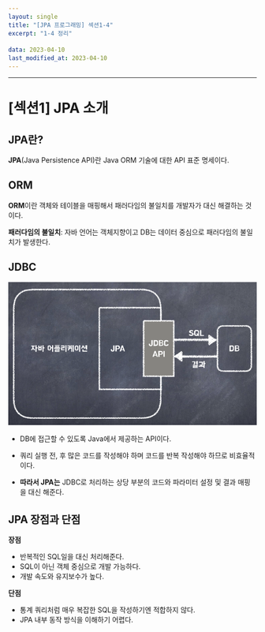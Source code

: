 ```yaml
---
layout: single
title: "[JPA 프로그래밍] 섹션1-4"
excerpt: "1-4 정리"

data: 2023-04-10
last_modified_at: 2023-04-10
---
```


---

# [섹션1] JPA 소개

## JPA란?

**JPA**(Java Persistence API)란 Java ORM 기술에 대한 API 표준 명세이다.

## ORM

**ORM**이란 객체와 테이블을 매핑해서 패러다임의 불일치를 개발자가 대신 해결하는 것이다.

**패러다임의 불일치**: 자바 언어는 객체지향이고 DB는 데이터 중심으로 패러다임의 불일치가 발생한다.

## JDBC

![img1](../img/img1.png)

- DB에 접근할 수 있도록 Java에서 제공하는 API이다.
- 쿼리 실행 전, 후 많은 코드를 작성해야 하며 코드를 반복 작성해야 하므로 비효율적이다.

- **따라서 JPA는** JDBC로 처리하는 상당 부분의 코드와 파라미터 설정 및 결과 매핑을 대신 해준다.

## JPA 장점과 단점

**장점**

- 반복적인 SQL일을 대신 처리해준다.
- SQL이 아닌 객체 중심으로 개발 가능하다.
- 개발 속도와 유지보수가 높다.

**단점**

- 통계 쿼리처럼 매우 복잡한 SQL을 작성하기엔 적합하지 않다.
- JPA 내부 동작 방식을 이해하기 어렵다.
